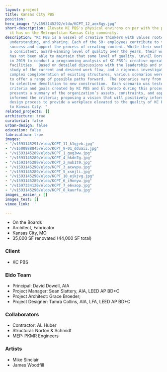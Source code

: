 ```yaml
---
layout: project
title: Kansas City PBS
position: 
hero_image: "/v1593145292/eldo/KCPT_12_aex8qy.jpg"
short-description: Elevate KC PBS's physical environs on par with the positive impact
  it has on the Metropolitan Kansas City community.
description: "KC PBS is a vessel of creative thinkers with values rooted in listening,
  understanding, and sharing. Each of the 50+ employees contribute to the company’s
  success and support the process of creating content. While their work has been at
  a consistent, award-winning level of quality over the years, their workplace environment
  has not been able to maintain that same level of quality. \n\nEl Dorado was hired
  in 2019 to conduct a programming analysis of KC PBS’s creative operations and existing
  facilities.  Based on detailed discussions with the leadership and staff, a comparative
  study of the current and desired work flow, and a rigorous investigation of the
  complex conglomeration of existing structures, various scenarios were developed
  to offer a range of possible paths forward.  The scenarios vary from minimal renovations
  to selective demolition to new construction.  Each scenario was tested based on
  criteria and goals created by KC PBS and El Dorado during this process.  The report
  presents a summary of the organization’s assets, constraints, and aspirations that
  informed the criteria; proposing a vision that will positively inform the upcoming
  design process to provide a workplace elevated to the quality of KC PBS’s contributions
  to Kansas City. "
related_projects: []
architecture: true
curatorial: false
urban-design: false
education: false
fabrication: true
images:
- "/v1593145291/eldo/KCPT_11_k1qjeb.jpg"
- "/v1600888845/eldo/KCPT_9-01_dduaii.jpg"
- "/v1593145289/eldo/KCPT_1_gug3ww.jpg"
- "/v1593145289/eldo/KCPT_4_hkdn7g.jpg"
- "/v1593145289/eldo/KCPT_2_mub1t9.jpg"
- "/v1593145290/eldo/KCPT_3_acwvpu.jpg"
- "/v1593145289/eldo/KCPT_5_xsmjli.jpg"
- "/v1593145290/eldo/KCPT_10_ejkjvg.jpg"
- "/v1593145289/eldo/KCPT_6_i9onyw.jpg"
- "/v1597334120/eldo/KCPT_7_e6vaop.jpg"
- "/v1593145290/eldo/KCPT_8_kaurfa.jpg"
images__easier_: []
images_test: []
vimeo_link: ''

---
```

* On the Boards
* Architect, Fabricator
* Kansas City, MO
* 35,000 SF renovated (44,000 SF total)

### Client

* KC PBS

### Eldo Team

* Principal: David Dowell, AIA
* Project Manager: Sean Slattery, AIA, LEED AP BD+C
* Project Architect: Grace Broeder;
* Project Designer: Tamra Collins, AIA, LFA, LEED AP BD+C

### Collaborators

* Contractor: AL Huber
* Structural: Norton & Schmidt
* MEP: PKMR Engineers

### Artists

* Mike Sinclair
* James Woodfill